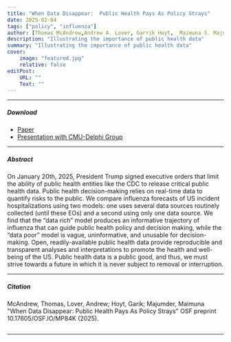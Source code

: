 ```yaml
---
title: "When Data Disappear:  Public Health Pays As Policy Strays"
date: 2025-02-04
tags: ["policy", "influenza"]
author: [Thomas McAndrew,Andrew A. Lover, Garrik Hoyt,  Maimuna S. Majumder]
description: "Illustrating the importance of public health data"
summary: "Illustrating the importance of public health data"
cover:
    image: "featured.jpg"
    relative: false
editPost:
    URL: ""
    Text: ""
---
```


---

##### Download

+ [Paper](https://osf.io/baw64)
+ [Presentation with CMU-Delphi Group](cmu_delphi_presentation.pdf)

---

##### Abstract

On January 20th, 2025, President Trump signed executive orders that limit the ability of public health entities like the CDC to release critical public health data. Public health decision-making relies on real-time data to quantify risks to the public. We compare influenza forecasts of US incident hospitalizations using two models: one uses several data sources routinely collected (until these EOs) and a second using only one data source. We find that the “data rich” model produces an informative trajectory of influenza that can guide public health policy and decision making, while the “data poor” model is vague, uninformative, and unusable for decision-making. Open, readily-available public health data provide reproducible and transparent analyses and interpretations to promote the health and well-being of the US. Public health data is a public good, and thus, we must strive towards a future in which it is never subject to removal or interruption.

---


##### Citation

McAndrew, Thomas, Lover, Andrew; Hoyt, Garik; Majumder, Maimuna  "When Data Disappear: Public Health Pays As Policy Strays" OSF preprint 10.17605/OSF.IO/MP84K (2025).

```

```
---

